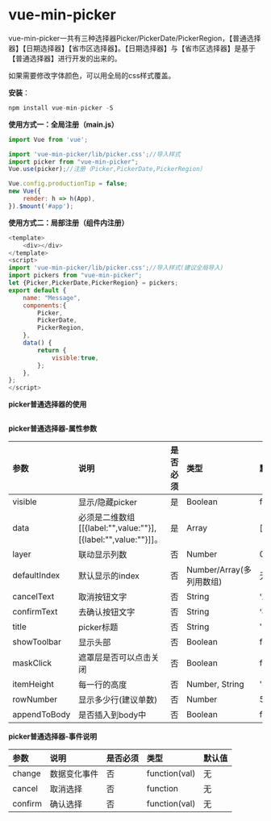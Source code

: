 # vue-min-picker

vue-min-picker一共有三种选择器Picker/PickerDate/PickerRegion，【普通选择器】【日期选择器】【省市区选择器】。【日期选择器】与【省市区选择器】是基于【普通选择器】进行开发的出来的。

如果需要修改字体颜色，可以用全局的css样式覆盖。

**安装**：

```js
npm install vue-min-picker -S
```

**使用方式一：全局注册（main.js）**

```js
import Vue from 'vue';

import 'vue-min-picker/lib/picker.css';//导入样式
import picker from "vue-min-picker";
Vue.use(picker);//注册（Picker,PickerDate,PickerRegion）

Vue.config.productionTip = false;
new Vue({
    render: h => h(App),
}).$mount('#app');
```

**使用方式二：局部注册（组件内注册）**

```js
<template>
    <div></div>
</template>
<script>
import 'vue-min-picker/lib/picker.css';//导入样式(建议全局导入)
import pickers from "vue-min-picker";
let {Picker,PickerDate,PickerRegion} = pickers;
export default {
    name: "Message",
    components:{
        Picker,
        PickerDate,
        PickerRegion,
    },
    data() {
        return {
            visible:true,
        };
    },
};
</script>
```

**picker普通选择器的使用**

```js

```

**picker普通选择器-属性参数**

| 参数         | 说明                                                         | 是否必须 | 类型                     | 默认值 |
| :----------- | :----------------------------------------------------------- | :------- | :----------------------- | :----- |
| visible      | 显示/隐藏picker                                              | 是       | Boolean                  | false  |
| data         | 必须是二维数组[[{label:"",value:""}], [{label:"",value:""}]]。 | 是       | Array                    | [[]]   |
| layer        | 联动显示列数                                                 | 否       | Number                   | 0      |
| defaultIndex | 默认显示的index                                              | 否       | Number/Array(多列用数组) | 无     |
| cancelText   | 取消按钮文字                                                 | 否       | String                   | '取消' |
| confirmText  | 去确认按钮文字                                               | 否       | String                   | '确认' |
| title        | picker标题                                                   | 否       | String                   | ''     |
| showToolbar  | 显示头部                                                     | 否       | Boolean                  | false  |
| maskClick    | 遮罩层是否可以点击关闭                                       | 否       | Boolean                  | false  |
| itemHeight   | 每一行的高度                                                 | 否       | Number, String           | '44px' |
| rowNumber    | 显示多少行(建议单数)                                         | 否       | Number                   | 5      |
| appendToBody | 是否插入到body中                                             | 否       | Boolean                  | false  |



**picker普通选择器-事件说明**

| 参数    | 说明         | 是否必须 | 类型          | 默认值 |
| :------ | :----------- | :------- | :------------ | :----- |
| change  | 数据变化事件 | 否       | function(val) | 无     |
| cancel  | 取消选择     | 否       | function      | 无     |
| confirm | 确认选择     | 否       | function(val) | 无     |